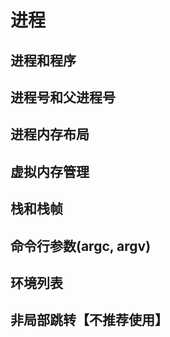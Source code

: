 # 进程

## 进程和程序

## 进程号和父进程号

## 进程内存布局

## 虚拟内存管理

## 栈和栈帧

## 命令行参数(argc, argv)

## 环境列表

## 非局部跳转【不推荐使用】
